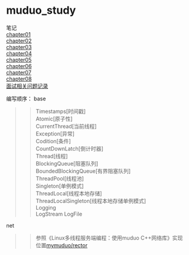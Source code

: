 # muduo_study
笔记  
[chapter01](https://github.com/834810071/muduo_study/blob/master/book_study/Chapter01/Chapter01%E7%BA%BF%E7%A8%8B%E5%AE%89%E5%85%A8%E7%9A%84%E5%AF%B9%E8%B1%A1%E7%94%9F%E5%91%BD%E6%9C%9F%E7%AE%A1%E7%90%86.md)  
[chapter02](https://github.com/834810071/muduo_study/blob/master/book_study/Chapter02/Chapter02%E7%BA%BF%E7%A8%8B%E5%90%8C%E6%AD%A5%E7%B2%BE%E8%A6%81.md)  
[chapter03](https://github.com/834810071/muduo_study/blob/master/book_study/Chapter03/Chapter03%E5%A4%9A%E7%BA%BF%E7%A8%8B%E6%9C%8D%E5%8A%A1%E5%99%A8%E7%9A%84%E9%80%82%E7%94%A8%E5%9C%BA%E5%90%88%E4%B8%8E%E5%B8%B8%E7%94%A8%E7%BC%96%E7%A8%8B%E6%A8%A1%E5%9E%8B.md)  
[chapter04](https://github.com/834810071/muduo_study/blob/master/book_study/Chapter04/Chapter04C%2B%2B%E5%A4%9A%E7%BA%BF%E7%A8%8B%E7%B3%BB%E7%BB%9F%E7%BC%96%E7%A8%8B%E7%B2%BE%E8%A6%81.md)  
[chapter05](https://github.com/834810071/muduo_study/blob/master/book_study/Chapter05/Chapter05%E9%AB%98%E6%95%88%E7%9A%84%E5%A4%9A%E7%BA%BF%E7%A8%8B%E6%97%A5%E5%BF%97.md)  
[chapter06](https://github.com/834810071/muduo_study/blob/master/book_study/Chapter06/Chapter06muduo%E7%BD%91%E7%BB%9C%E5%BA%93%E7%AE%80%E4%BB%8B.md)    
[chapter07](https://github.com/834810071/muduo_study/blob/master/book_study/Chapter07/Chapter07muduo%E7%BC%96%E7%A8%8B%E7%A4%BA%E4%BE%8B.md)   
[chapter08](https://github.com/834810071/muduo_study/blob/master/book_study/Chapter08/Chapter08muduo%E7%BD%91%E7%BB%9C%E5%BA%93%E8%AE%BE%E8%AE%A1%E4%B8%8E%E5%AE%9E%E7%8E%B0.md)   
[面试相关问题记录](https://github.com/834810071/muduo_study/blob/master/book_study/%E9%97%AE%E9%A2%98%E8%AE%B0%E8%BD%BD/%E7%9B%B8%E5%85%B3%E9%9D%A2%E8%AF%95%E9%97%AE%E9%A2%98%E8%AE%B0%E8%BD%BD.md)


编写顺序： 
base      
>> Timestamps[时间戳]    
>> Atomic[原子性]   
>> CurrentThread[当前线程]   
>> Exception[异常]      
>> Codition[条件]    
>> CountDownLatch[倒计时器]    
>> Thread[线程]    
>> BlockingQueue[阻塞队列]     
>> BoundedBlockingQueue[有界阻塞队列]   
>> ThreadPool[线程池]   
>> Singleton[单例模式]   
>> ThreadLocal[线程本地存储]     
>> ThreadLocalSingleton[线程本地存储单例模式]     
>> Logging    
>> LogStream
>> LogFile 
       
net   
>> 参照《Linux多线程服务端编程：使用muduo C++网络库》实现   
>> 位置[mymuduo/rector](https://github.com/834810071/muduo_study/tree/master/reactor)

